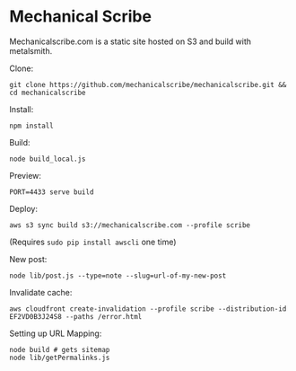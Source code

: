 Mechanical Scribe
=====

Mechanicalscribe.com is a static site hosted on S3 and build with metalsmith.

Clone: 

	git clone https://github.com/mechanicalscribe/mechanicalscribe.git && cd mechanicalscribe

Install:

	npm install

Build:

	node build_local.js

Preview:

	PORT=4433 serve build

Deploy:

	aws s3 sync build s3://mechanicalscribe.com --profile scribe

(Requires `sudo pip install awscli` one time)

New post:

	node lib/post.js --type=note --slug=url-of-my-new-post

Invalidate cache:

	aws cloudfront create-invalidation --profile scribe --distribution-id EF2VD0B3J24S8 --paths /error.html

Setting up URL Mapping:

	node build # gets sitemap
	node lib/getPermalinks.js